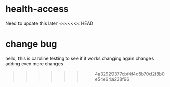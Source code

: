 # health-access
Need to update this later
<<<<<<< HEAD

change bug
=======
hello, this is caroline testing to see if it works
changing again
changes 
adding even more changes 
>>>>>>> 4a32929377cbf4f4d5b70d2f8b0e54e64a238f96
